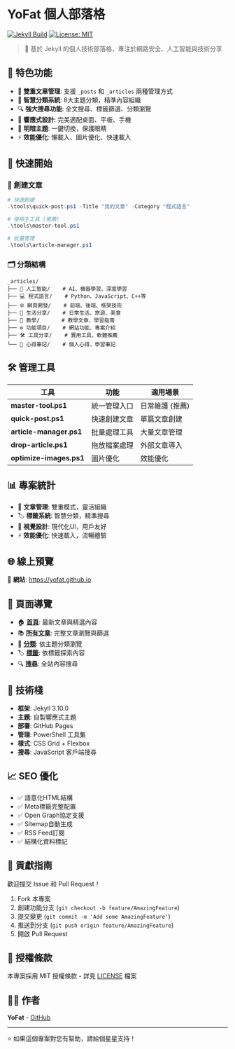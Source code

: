 # YoFat 個人部落格

[![Jekyll Build](https://github.com/yofat/yofat.github.io/actions/workflows/pages.yml/badge.svg)](https://github.com/yofat/yofat.github.io/actions/workflows/pages.yml)
[![License: MIT](https://img.shields.io/badge/License-MIT-yellow.svg)](https://opensource.org/licenses/MIT)

> 🚀 基於 Jekyll 的個人技術部落格，專注於網路安全、人工智能與技術分享

## 🌟 特色功能

- 📝 **雙重文章管理**: 支援 `_posts` 和 `_articles` 兩種管理方式
- 🎯 **智慧分類系統**: 8大主題分類，精準內容組織
- 🔍 **強大搜尋功能**: 全文搜尋、標籤篩選、分類瀏覽
- 📱 **響應式設計**: 完美適配桌面、平板、手機
- 🌙 **明暗主題**: 一鍵切換，保護眼睛
- ⚡ **效能優化**: 懶載入、圖片優化、快速載入

## 🚀 快速開始

### 📝 創建文章

```powershell
# 快速創建
.\tools\quick-post.ps1 -Title "我的文章" -Category "程式語言"

# 使用主工具 (推薦)
.\tools\master-tool.ps1

# 批量管理
.\tools\article-manager.ps1
```

### 🗂️ 分類結構

```
_articles/
├── 🤖 人工智能/    # AI、機器學習、深度學習
├── 💻 程式語言/    # Python、JavaScript、C++等
├── 🌐 網頁開發/    # 前端、後端、框架技術
├── 🌱 生活分享/    # 日常生活、旅遊、美食
├── 📖 教學/       # 教學文章、學習指南
├── ⚙️ 功能項目/    # 網站功能、專案介紹
├── 🛠️ 工具分享/    # 實用工具、軟體推薦
└── 💭 心得筆記/    # 個人心得、學習筆記
```

## 🛠️ 管理工具

| 工具 | 功能 | 適用場景 |
|------|------|----------|
| **master-tool.ps1** | 統一管理入口 | 日常維護 (推薦) |
| **quick-post.ps1** | 快速創建文章 | 單篇文章創建 |
| **article-manager.ps1** | 批量處理工具 | 大量文章管理 |
| **drop-article.ps1** | 拖放檔案處理 | 外部文章導入 |
| **optimize-images.ps1** | 圖片優化 | 效能優化 |

## 📊 專案統計

- 📄 **文章管理**: 雙重模式，靈活組織
- 🏷️ **標籤系統**: 智慧分類，精準搜尋
- 🎨 **視覺設計**: 現代化UI，用戶友好
- ⚡ **效能優化**: 快速載入，流暢體驗

## 🌐 線上預覽

🔗 **網站**: https://yofat.github.io

## 📱 頁面導覽

- 🏠 **[首頁](/)**: 最新文章與精選內容
- 📚 **[所有文章](/posts.html)**: 完整文章瀏覽與篩選
- 📂 **[分類](/categories.html)**: 依主題分類瀏覽
- 🏷️ **[標籤](/tags.html)**: 依標籤探索內容
- 🔍 **[搜尋](/search.html)**: 全站內容搜尋

## 🔧 技術棧

- **框架**: Jekyll 3.10.0
- **主題**: 自製響應式主題
- **部署**: GitHub Pages
- **管理**: PowerShell 工具集
- **樣式**: CSS Grid + Flexbox
- **搜尋**: JavaScript 客戶端搜尋

## 📈 SEO 優化

- ✅ 語意化HTML結構
- ✅ Meta標籤完整配置
- ✅ Open Graph協定支援
- ✅ Sitemap自動生成
- ✅ RSS Feed訂閱
- ✅ 結構化資料標記

## 🤝 貢獻指南

歡迎提交 Issue 和 Pull Request！

1. Fork 本專案
2. 創建功能分支 (`git checkout -b feature/AmazingFeature`)
3. 提交變更 (`git commit -m 'Add some AmazingFeature'`)
4. 推送到分支 (`git push origin feature/AmazingFeature`)
5. 開啟 Pull Request

## 📄 授權條款

本專案採用 MIT 授權條款 - 詳見 [LICENSE](LICENSE) 檔案

## 👨‍💻 作者

**YoFat** - [GitHub](https://github.com/yofat)

---

⭐ 如果這個專案對您有幫助，請給個星星支持！
